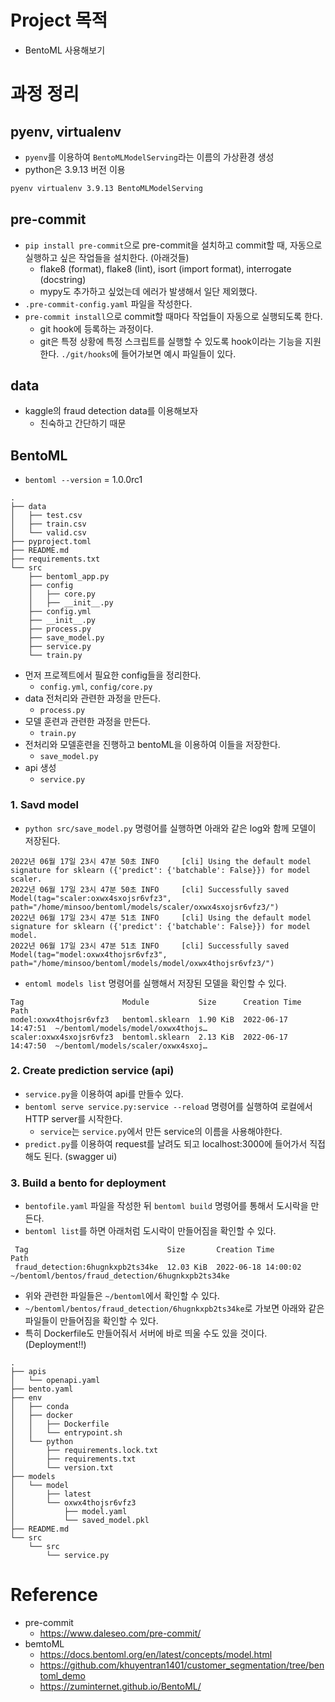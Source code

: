 # Project 목적

- BentoML 사용해보기

# 과정 정리

## pyenv, virtualenv

- `pyenv`를 이용하여 `BentoMLModelServing`라는 이름의 가상환경 생성
- python은 3.9.13 버전 이용

```bash
pyenv virtualenv 3.9.13 BentoMLModelServing
```

## pre-commit

- `pip install pre-commit`으로 pre-commit을 설치하고 commit할 때, 자동으로 실행하고 싶은 작업들을 설치한다. (아래것들)
  - flake8 (format), flake8 (lint), isort (import format), interrogate (docstring)
  - mypy도 추가하고 싶었는데 에러가 발생해서 일단 제외했다.
- `.pre-commit-config.yaml` 파일을 작성한다.
- `pre-commit install`으로 commit할 때마다 작업들이 자동으로 실행되도록 한다.
  - git hook에 등록하는 과정이다.
  - git은 특정 상황에 특정 스크립트를 실행할 수 있도록 hook이라는 기능을 지원한다. `./git/hooks`에 들어가보면 예시 파일들이 있다.

## data

- kaggle의 fraud detection data를 이용해보자
  - 친숙하고 간단하기 때문

## BentoML

- `bentoml --version` = 1.0.0rc1

```
.
├── data
│   ├── test.csv
│   ├── train.csv
│   └── valid.csv
├── pyproject.toml
├── README.md
├── requirements.txt
└── src
    ├── bentoml_app.py
    ├── config
    │   ├── core.py
    │   ├── __init__.py
    ├── config.yml
    ├── __init__.py
    ├── process.py
    ├── save_model.py
    ├── service.py
    └── train.py
```

- 먼저 프로젝트에서 필요한 config들을 정리한다.
  - `config.yml`, `config/core.py`
- data 전처리와 관련한 과정을 만든다.
  - `process.py`
- 모델 훈련과 관련한 과정을 만든다.
  - `train.py`
- 전처리와 모델훈련을 진행하고 bentoML을 이용하여 이들을 저장한다.
  - `save_model.py`
- api 생성
  - `service.py`

### 1. Savd model

- `python src/save_model.py` 명령어를 실행하면 아래와 같은 log와 함께 모델이 저장된다.

```
2022년 06월 17일 23시 47분 50초 INFO     [cli] Using the default model signature for sklearn ({'predict': {'batchable': False}}) for model scaler.
2022년 06월 17일 23시 47분 50초 INFO     [cli] Successfully saved Model(tag="scaler:oxwx4sxojsr6vfz3", path="/home/minsoo/bentoml/models/scaler/oxwx4sxojsr6vfz3/")
2022년 06월 17일 23시 47분 51초 INFO     [cli] Using the default model signature for sklearn ({'predict': {'batchable': False}}) for model model.
2022년 06월 17일 23시 47분 51초 INFO     [cli] Successfully saved Model(tag="model:oxwx4thojsr6vfz3", path="/home/minsoo/bentoml/models/model/oxwx4thojsr6vfz3/")
```

- `entoml models list` 명령어를 실행해서 저장된 모델을 확인할 수 있다.

```
Tag                      Module           Size      Creation Time        Path
model:oxwx4thojsr6vfz3   bentoml.sklearn  1.90 KiB  2022-06-17 14:47:51  ~/bentoml/models/model/oxwx4thojs…
scaler:oxwx4sxojsr6vfz3  bentoml.sklearn  2.13 KiB  2022-06-17 14:47:50  ~/bentoml/models/scaler/oxwx4sxoj…
```

### 2. Create prediction service (api)

- `service.py`을 이용하여 api를 만들수 있다.
- `bentoml serve service.py:service --reload` 명령어를 실행하여 로컬에서 HTTP server를 시작한다.
  - `service`는 `service.py`에서 만든 service의 이름을 사용해야한다.
- `predict.py`를 이용하여 request를 날려도 되고 localhost:3000에 들어가서 직접해도 된다. (swagger ui)

### 3. Build a bento for deployment

- `bentofile.yaml` 파일을 작성한 뒤 `bentoml build` 명령어를 통해서 도시락을 만든다.
- `bentoml list`를 하면 아래처럼 도시락이 만들어짐을 확인할 수 있다.

```
 Tag                               Size       Creation Time        Path
 fraud_detection:6hugnkxpb2ts34ke  12.03 KiB  2022-06-18 14:00:02  ~/bentoml/bentos/fraud_detection/6hugnkxpb2ts34ke
```

- 위와 관련한 파일들은 `~/bentoml`에서 확인할 수 있다.
- `~/bentoml/bentos/fraud_detection/6hugnkxpb2ts34ke`로 가보면 아래와 같은 파일들이 만들어짐을 확인할 수 있다.
- 특히 Dockerfile도 만들어줘서 서버에 바로 띄울 수도 있을 것이다. (Deployment!!)

```
.
├── apis
│   └── openapi.yaml
├── bento.yaml
├── env
│   ├── conda
│   ├── docker
│   │   ├── Dockerfile
│   │   └── entrypoint.sh
│   └── python
│       ├── requirements.lock.txt
│       ├── requirements.txt
│       └── version.txt
├── models
│   └── model
│       ├── latest
│       └── oxwx4thojsr6vfz3
│           ├── model.yaml
│           └── saved_model.pkl
├── README.md
└── src
    └── src
        └── service.py
```

# Reference

- pre-commit
  - https://www.daleseo.com/pre-commit/
- bemtoML
  - https://docs.bentoml.org/en/latest/concepts/model.html
  - https://github.com/khuyentran1401/customer_segmentation/tree/bentoml_demo
  - https://zuminternet.github.io/BentoML/
